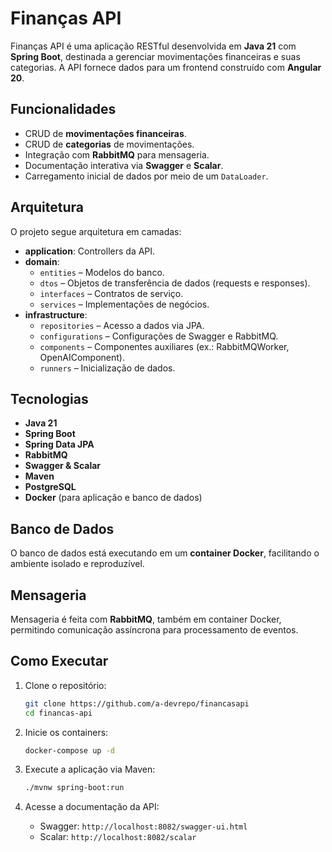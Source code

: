 # Finanças API

Finanças API é uma aplicação RESTful desenvolvida em **Java 21** com **Spring Boot**, destinada a gerenciar movimentações financeiras e suas categorias. A API fornece dados para um frontend construído com **Angular 20**.

## Funcionalidades

- CRUD de **movimentações financeiras**.
- CRUD de **categorias** de movimentações.
- Integração com **RabbitMQ** para mensageria.
- Documentação interativa via **Swagger** e **Scalar**.
- Carregamento inicial de dados por meio de um `DataLoader`.

## Arquitetura

O projeto segue arquitetura em camadas:

- **application**: Controllers da API.
- **domain**:
    - `entities` – Modelos do banco.
    - `dtos` – Objetos de transferência de dados (requests e responses).
    - `interfaces` – Contratos de serviço.
    - `services` – Implementações de negócios.
- **infrastructure**:
    - `repositories` – Acesso a dados via JPA.
    - `configurations` – Configurações de Swagger e RabbitMQ.
    - `components` – Componentes auxiliares (ex.: RabbitMQWorker, OpenAIComponent).
    - `runners` – Inicialização de dados.

## Tecnologias

- **Java 21**
- **Spring Boot**
- **Spring Data JPA**
- **RabbitMQ**
- **Swagger & Scalar**
- **Maven**
- **PostgreSQL**
- **Docker** (para aplicação e banco de dados)

## Banco de Dados

O banco de dados está executando em um **container Docker**, facilitando o ambiente isolado e reproduzível.

## Mensageria

Mensageria é feita com **RabbitMQ**, também em container Docker, permitindo comunicação assíncrona para processamento de eventos.

## Como Executar

1. Clone o repositório:

   ```bash
   git clone https://github.com/a-devrepo/financasapi
   cd financas-api
   ```

2. Inicie os containers:

   ```bash
   docker-compose up -d
   ```

3. Execute a aplicação via Maven:

   ```bash
   ./mvnw spring-boot:run
   ```

4. Acesse a documentação da API:

    - Swagger: `http://localhost:8082/swagger-ui.html`
    - Scalar: `http://localhost:8082/scalar`